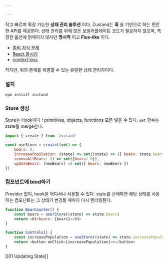 ```yaml
---

---
```

작고 빠르며 확장 가능한 __상태 관리 솔루션__ 이다. Zustand는 __훅__ 을 기반으로 하는 편안한 API를 제공한다. 상태 관리를 위해 많은 보일러플레이트 코드가 필요하지 않으며, 특정한 옵션에 얽매이지 않지만 __명시적__ 이고 __Flux-like__ 이다.

- [좀비 자식 문제](https://react-redux.js.org/api/hooks#stale-props-and-zombie-children)
- [React 동시성](https://github.com/bvaughn/rfcs/blob/useMutableSource/text/0000-use-mutable-source.md)
- [context loss](https://github.com/facebook/react/issues/13332)

작지만, 위의 문제를 해결할 수 있는 유일한 상태 관리자이다.

### 설치

```npm
npm install zustand
```

### Store 생성

Store는 Hook이다 ! primitives, objects, functions 모든 넣을 수 있다. `set` 함수는 state를 merge한다.

```js
import { create } from 'zustand'

const useStore = create((set) => {
	bears: 0,
	increasePopulation: (state) => set((state) => ({ bears: state.bears + 1})),
	removeAllBears: () => set({bears: 0}),
	updateBears: (newBears) => set({ bears: newBears })
})
```

### 컴포넌트에 bind하기

Provider 없이, hook을 어디서나 사용할 수 있다. state를 선택하면 해당 상태를 사용하는 컴포넌트는 그 상태가 변경될 때마다 다시 렌더링된다.

```js
function BearCounter() {
	const bears = userStore((state) => state.bears)
	return <h1>bears: {bears}</h1>
}

function Controls() {
	const increasePopulation = useStore((state) => state.increasePopulation)
	return <button onClick={increasePopulation}>⬆</button>
}
```


[[01 Updating State]]